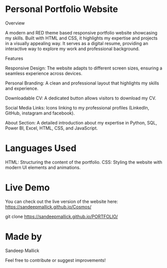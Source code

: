 # Personal Portfolio Website

Overview

A modern and RED theme based responsive portfolio website showcasing my skills. Built with HTML and CSS, it highlights my expertise and projects in a visually appealing way. It serves as a digital resume, providing an interactive way to explore my work and professional background.

Features

Responsive Design: The website adapts to different screen sizes, ensuring a seamless experience across devices.

Personal Branding: A clean and professional layout that highlights my skills and experience.

Downloadable CV: A dedicated button allows visitors to download my CV.

Social Media Links: Icons linking to my professional profiles (LinkedIn, GitHub, instagram and facebook).

About Section: A detailed introduction about my expertise in Python, SQL, Power BI, Excel, HTML, CSS, and JavaScript.

# Languages Used

HTML: Structuring the content of the portfolio.
CSS: Styling the website with modern UI elements and animations.

# Live Demo
You can check out the live version of the website here: https://sandeepmallick.github.io/Cosmos/

git clone https://sandeepmallick.github.io/PORTFOLIO/


# Made by 
Sandeep Mallick


Feel free to contribute or suggest improvements!

